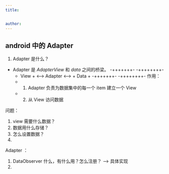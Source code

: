 ```yaml
---
title:


author:
---
```


android 中的 Adapter
------------------
1. Adapter 是什么？
* Adapter 是 _AdapterView_ 和 _data_ 之间的桥梁。
	-+++++++-				     -++++++++-
	+ View  +  <--> Adapter <--> +  Data  +
	-+++++++-                    -++++++++-
作用：
	* 1. Adapter 负责为数据集中的每一个 item 建立一个 View
	* 2. 从 View 访问数据

问题：
1. view 需要什么数据？
2. 数据用什么存储？
3. 怎么设置数据？
4. 


Adapter ：
1. DataObserver 什么，有什么用？怎么注册？ --> 具体实现
2. 
